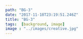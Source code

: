 ```yaml
---
path: "BG-3"
date: "2017-11-18T23:19:51.246Z"
title: "BG-3"
tags:  [background, image]
image : "../images/creative.jpg"
---
```

